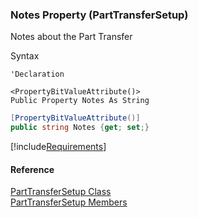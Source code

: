 ﻿### Notes Property (PartTransferSetup)

Notes about the Part Transfer

Syntax

```vbnet
'Declaration

<PropertyBitValueAttribute()>
Public Property Notes As String
```

```csharp
[PropertyBitValueAttribute()]
public string Notes {get; set;}
```

[!include[Requirements](../partials/requirements.md)]

#### Reference

[PartTransferSetup Class](FChoice.Toolkits.Clarify~FChoice.Toolkits.Clarify.Logistics.PartTransferSetup.md)  
[PartTransferSetup Members](FChoice.Toolkits.Clarify~FChoice.Toolkits.Clarify.Logistics.PartTransferSetup_members.md)